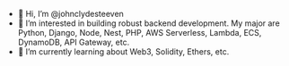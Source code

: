 - 👋 Hi, I’m @johnclydesteeven
- 👀 I’m interested in building robust backend development. My major are Python, Django, Node, Nest, PHP, AWS Serverless, Lambda, ECS, DynamoDB, API Gateway, etc.
- 🌱 I’m currently learning about Web3, Solidity, Ethers, etc.


<!---
johnclydesteeven/johnclydesteeven is a ✨ special ✨ repository because its `README.md` (this file) appears on your GitHub profile.
You can click the Preview link to take a look at your changes.
--->
